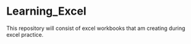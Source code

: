 # Learning_Excel
This repository will consist of excel workbooks that am creating during excel practice.
